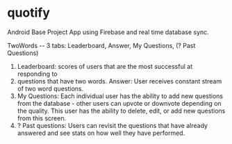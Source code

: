 # quotify
Android Base Project App using Firebase and real time database sync.

TwoWords --
3 tabs: Leaderboard, Answer, My Questions, (? Past Questions)
1. Leaderboard: scores of users that are the most successful at responding to
2. questions that have two words.
Answer: User receives constant stream of two word questions.
3. My Questions: Each individual user has the ability to add new questions from
the database - other users can upvote or downvote depending on the quality.
This user has the ability to delete, edit, or add new questions from this
screen.
4. ? Past questions: Users can revisit the questions that have already answered
   and see stats on how well they have performed.

